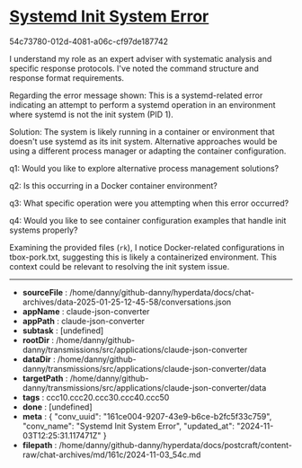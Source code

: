 # [Systemd Init System Error](https://claude.ai/chat/161ce004-9207-43e9-b6ce-b2fc5f33c759)

54c73780-012d-4081-a06c-cf97de187742

 I understand my role as an expert adviser with systematic analysis and specific response protocols. I've noted the command structure and response format requirements.

Regarding the error message shown: This is a systemd-related error indicating an attempt to perform a systemd operation in an environment where systemd is not the init system (PID 1).

Solution:
The system is likely running in a container or environment that doesn't use systemd as its init system. Alternative approaches would be using a different process manager or adapting the container configuration.

q1: Would you like to explore alternative process management solutions?

q2: Is this occurring in a Docker container environment?

q3: What specific operation were you attempting when this error occurred?

q4: Would you like to see container configuration examples that handle init systems properly?

Examining the provided files (`rk`), I notice Docker-related configurations in tbox-pork.txt, suggesting this is likely a containerized environment. This context could be relevant to resolving the init system issue.

---

* **sourceFile** : /home/danny/github-danny/hyperdata/docs/chat-archives/data-2025-01-25-12-45-58/conversations.json
* **appName** : claude-json-converter
* **appPath** : claude-json-converter
* **subtask** : [undefined]
* **rootDir** : /home/danny/github-danny/transmissions/src/applications/claude-json-converter
* **dataDir** : /home/danny/github-danny/transmissions/src/applications/claude-json-converter/data
* **targetPath** : /home/danny/github-danny/transmissions/src/applications/claude-json-converter/data
* **tags** : ccc10.ccc20.ccc30.ccc40.ccc50
* **done** : [undefined]
* **meta** : {
  "conv_uuid": "161ce004-9207-43e9-b6ce-b2fc5f33c759",
  "conv_name": "Systemd Init System Error",
  "updated_at": "2024-11-03T12:25:31.117471Z"
}
* **filepath** : /home/danny/github-danny/hyperdata/docs/postcraft/content-raw/chat-archives/md/161c/2024-11-03_54c.md